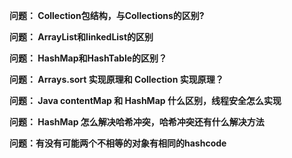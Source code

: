 
**问题： Collection包结构，与Collections的区别?**

**问题： ArrayList和linkedList的区别**

**问题： HashMap和HashTable的区别？**

**问题： Arrays.sort 实现原理和 Collection 实现原理？**

**问题： Java contentMap 和 HashMap 什么区别，线程安全怎么实现**

**问题： HashMap 怎么解决哈希冲突，哈希冲突还有什么解决方法**

**问题：有没有可能两个不相等的对象有相同的hashcode**



















